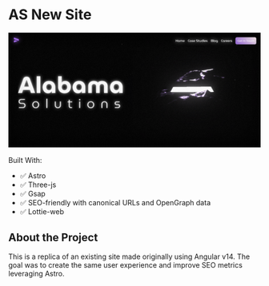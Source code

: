 # AS New Site


![blog](/public/repo/screenshot.png)

Built With:

- ✅ Astro
- ✅ Three-js
- ✅ Gsap
- ✅ SEO-friendly with canonical URLs and OpenGraph data
- ✅ Lottie-web


## About the Project

This is a replica of an existing site made originally using Angular v14.
The goal was to create the same user experience and improve SEO metrics leveraging Astro.